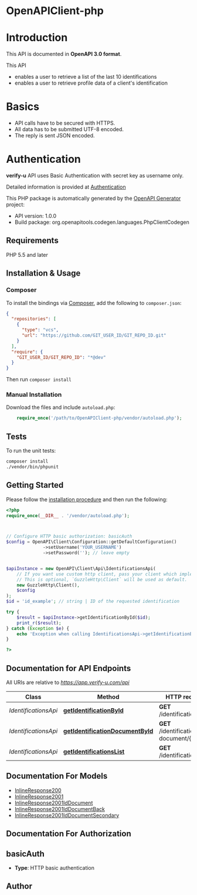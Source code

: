 # OpenAPIClient-php

# Introduction
This API is documented in **OpenAPI 3.0 format**.

This API
* enables a user to retrieve a list of the last 10 identifications
* enables a user to retrieve profile data of a client's identification

# Basics
* API calls have to be secured with HTTPS.
* All data has to be submitted UTF-8 encoded.
* The reply is sent JSON encoded.

# Authentication
**verify-u** API uses Basic Authentication with secret key as username only.

Detailed information is provided at [Authentication](authentication)


This PHP package is automatically generated by the [OpenAPI Generator](https://openapi-generator.tech) project:

- API version: 1.0.0
- Build package: org.openapitools.codegen.languages.PhpClientCodegen

## Requirements

PHP 5.5 and later

## Installation & Usage

### Composer

To install the bindings via [Composer](http://getcomposer.org/), add the following to `composer.json`:

```json
{
  "repositories": [
    {
      "type": "vcs",
      "url": "https://github.com/GIT_USER_ID/GIT_REPO_ID.git"
    }
  ],
  "require": {
    "GIT_USER_ID/GIT_REPO_ID": "*@dev"
  }
}
```

Then run `composer install`

### Manual Installation

Download the files and include `autoload.php`:

```php
    require_once('/path/to/OpenAPIClient-php/vendor/autoload.php');
```

## Tests

To run the unit tests:

```bash
composer install
./vendor/bin/phpunit
```

## Getting Started

Please follow the [installation procedure](#installation--usage) and then run the following:

```php
<?php
require_once(__DIR__ . '/vendor/autoload.php');



// Configure HTTP basic authorization: basicAuth
$config = OpenAPI\Client\Configuration::getDefaultConfiguration()
              ->setUsername('YOUR_USERNAME')
              ->setPassword(''); // leave empty


$apiInstance = new OpenAPI\Client\Api\IdentificationsApi(
    // If you want use custom http client, pass your client which implements `GuzzleHttp\ClientInterface`.
    // This is optional, `GuzzleHttp\Client` will be used as default.
    new GuzzleHttp\Client(),
    $config
);
$id = 'id_example'; // string | ID of the requested identification

try {
    $result = $apiInstance->getIdentificationById($id);
    print_r($result);
} catch (Exception $e) {
    echo 'Exception when calling IdentificationsApi->getIdentificationById: ', $e->getMessage(), PHP_EOL;
}

?>
```

## Documentation for API Endpoints

All URIs are relative to *https://app.verify-u.com/api*

Class | Method | HTTP request | Description
------------ | ------------- | ------------- | -------------
*IdentificationsApi* | [**getIdentificationById**](docs/Api/IdentificationsApi.md#getidentificationbyid) | **GET** /identifications/{id} | identifications/{id}
*IdentificationsApi* | [**getIdentificationDocumentById**](docs/Api/IdentificationsApi.md#getidentificationdocumentbyid) | **GET** /identifications/id-document/{id} | identifications/id-document/{id}
*IdentificationsApi* | [**getIdentificationsList**](docs/Api/IdentificationsApi.md#getidentificationslist) | **GET** /identifications | identifications


## Documentation For Models

 - [InlineResponse200](docs/Model/InlineResponse200.md)
 - [InlineResponse2001](docs/Model/InlineResponse2001.md)
 - [InlineResponse2001IdDocument](docs/Model/InlineResponse2001IdDocument.md)
 - [InlineResponse2001IdDocumentBack](docs/Model/InlineResponse2001IdDocumentBack.md)
 - [InlineResponse2001IdDocumentSecondary](docs/Model/InlineResponse2001IdDocumentSecondary.md)


## Documentation For Authorization



## basicAuth


- **Type**: HTTP basic authentication


## Author



